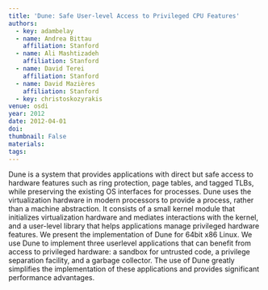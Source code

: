 ```yaml
---
title: 'Dune: Safe User-level Access to Privileged CPU Features'
authors:
  - key: adambelay
  - name: Andrea Bittau
    affiliation: Stanford
  - name: Ali Mashtizadeh
    affiliation: Stanford
  - name: David Terei
    affiliation: Stanford
  - name: David Mazières
    affiliation: Stanford
  - key: christoskozyrakis
venue: osdi
year: 2012
date: 2012-04-01
doi: 
thumbnail: False
materials:
tags:
---
```

Dune is a system that provides applications with direct but safe access to hardware features such as ring protection, page tables, and tagged TLBs, while preserving the existing OS interfaces for processes. Dune uses the virtualization hardware in modern processors to provide a process, rather than a machine abstraction. It consists of a small kernel module that initializes virtualization hardware and mediates interactions with the kernel, and a user-level library that helps applications manage privileged hardware features. We present the implementation of Dune for 64bit x86 Linux. We use Dune to implement three userlevel applications that can benefit from access to privileged hardware: a sandbox for untrusted code, a privilege separation facility, and a garbage collector. The use of Dune greatly simplifies the implementation of these applications and provides significant performance advantages.


